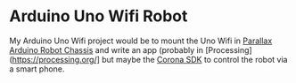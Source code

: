 Arduino Uno Wifi Robot
======================

My Arduino Uno Wifi project would be to mount the Uno Wifi in [Parallax Arduino Robot Chassis](https://www.parallax.com/product/130-35000) and write an app (probably in [Processing](https://processing.org/] but maybe the [Corona SDK](https://coronalabs.com/products/corona-sdk/) to control the robot via a smart phone.
